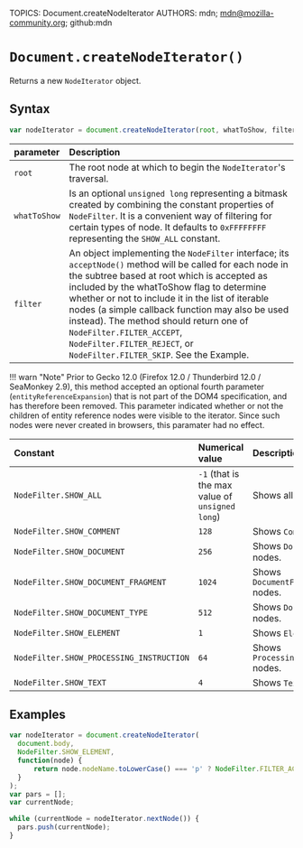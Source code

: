 TOPICS: Document.createNodeIterator
AUTHORS: mdn; mdn@mozilla-community.org; github:mdn

# `Document.createNodeIterator()`

Returns a new `NodeIterator` object.

## Syntax

```javascript
var nodeIterator = document.createNodeIterator(root, whatToShow, filter);
```

| parameter | Description |
| :-- | :-- |
| `root` | The root node at which to begin the `NodeIterator`'s traversal. |
| `whatToShow` | Is an optional `unsigned long` representing a bitmask created by combining the constant properties of `NodeFilter`. It is a convenient way of filtering for certain types of node. It defaults to `0xFFFFFFFF` representing the `SHOW_ALL` constant. |
| `filter` | An object implementing the `NodeFilter` interface; its `acceptNode()` method will be called for each node in the subtree based at root which is accepted as included by the whatToShow flag to determine whether or not to include it in the list of iterable nodes (a simple callback function may also be used instead). The method should return one of `NodeFilter.FILTER_ACCEPT`, `NodeFilter.FILTER_REJECT`, or `NodeFilter.FILTER_SKIP`. See the Example. |

!!! warn "Note"
    Prior to Gecko 12.0 (Firefox 12.0 / Thunderbird 12.0 / SeaMonkey 2.9), this method accepted an
    optional fourth parameter (`entityReferenceExpansion`) that is not part of the DOM4 specification,
    and has therefore been removed. This parameter indicated whether or not the children of entity
    reference nodes were visible to the iterator. Since such nodes were never created in browsers,
    this paramater had no effect.

| Constant | Numerical value | Description |
| :--- | :--- | :--- |
| `NodeFilter.SHOW_ALL` | `-1` (that is the max value of `unsigned long`) | Shows all nodes. |
| `NodeFilter.SHOW_COMMENT` | `128` | Shows `Comment` nodes. |
| `NodeFilter.SHOW_DOCUMENT` | `256` | Shows `Document` nodes. |
| `NodeFilter.SHOW_DOCUMENT_FRAGMENT` | `1024` | Shows `DocumentFragment` nodes. |
| `NodeFilter.SHOW_DOCUMENT_TYPE` | `512` | Shows `DocumentType` nodes. |
| `NodeFilter.SHOW_ELEMENT` | `1` | Shows `Element` nodes. |
| `NodeFilter.SHOW_PROCESSING_INSTRUCTION` | `64` | Shows `ProcessingInstruction` nodes. |
| `NodeFilter.SHOW_TEXT` | `4` | Shows `Text` nodes. |

## Examples

```javascript
var nodeIterator = document.createNodeIterator(
  document.body,
  NodeFilter.SHOW_ELEMENT,
  function(node) {
      return node.nodeName.toLowerCase() === 'p' ? NodeFilter.FILTER_ACCEPT : NodeFilter.FILTER_REJECT;
  }
);
var pars = [];
var currentNode;

while (currentNode = nodeIterator.nextNode()) {
  pars.push(currentNode);
}
```
